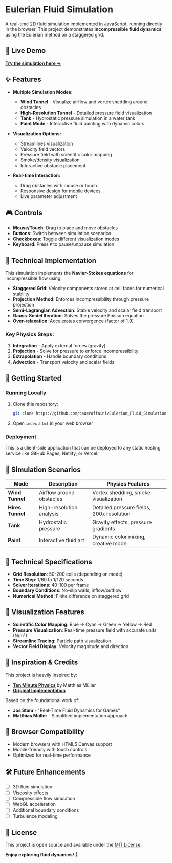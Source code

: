 # Eulerian Fluid Simulation

A real-time 2D fluid simulation implemented in JavaScript, running directly in the browser. This project demonstrates **incompressible fluid dynamics** using the Eulerian method on a staggered grid.

## 🚀 Live Demo

**[Try the simulation here →](https://caueraffaini.github.io/Eulerian_Fluid_Simulation/)**

## ✨ Features

- **Multiple Simulation Modes:**
  - **Wind Tunnel** - Visualize airflow and vortex shedding around obstacles
  - **High-Resolution Tunnel** - Detailed pressure field visualization
  - **Tank** - Hydrostatic pressure simulation in a water tank
  - **Paint Mode** - Interactive fluid painting with dynamic colors

- **Visualization Options:**
  - Streamlines visualization
  - Velocity field vectors
  - Pressure field with scientific color mapping
  - Smoke/density visualization
  - Interactive obstacle placement

- **Real-time Interaction:**
  - Drag obstacles with mouse or touch
  - Responsive design for mobile devices
  - Live parameter adjustment

## 🎮 Controls

- **Mouse/Touch**: Drag to place and move obstacles
- **Buttons**: Switch between simulation scenarios
- **Checkboxes**: Toggle different visualization modes
- **Keyboard**: Press `P` to pause/unpause simulation

## 🔬 Technical Implementation

This simulation implements the **Navier-Stokes equations** for incompressible flow using:

- **Staggered Grid**: Velocity components stored at cell faces for numerical stability
- **Projection Method**: Enforces incompressibility through pressure projection
- **Semi-Lagrangian Advection**: Stable velocity and scalar field transport
- **Gauss-Seidel Iteration**: Solves the pressure Poisson equation
- **Over-relaxation**: Accelerates convergence (factor of 1.9)

### Key Physics Steps:
1. **Integration** - Apply external forces (gravity)
2. **Projection** - Solve for pressure to enforce incompressibility  
3. **Extrapolation** - Handle boundary conditions
4. **Advection** - Transport velocity and scalar fields

## 🚀 Getting Started

### Running Locally
1. Clone this repository:
   ```bash
   git clone https://github.com/caueraffaini/Eulerian_Fluid_Simulation.git
   ```

2. Open `index.html` in your web browser

### Deployment
This is a client-side application that can be deployed to any static hosting service like GitHub Pages, Netlify, or Vercel.

## 🎯 Simulation Scenarios

| Mode | Description | Physics Features |
|------|-------------|------------------|
| **Wind Tunnel** | Airflow around obstacles | Vortex shedding, smoke visualization |
| **Hires Tunnel** | High-resolution analysis | Detailed pressure fields, 200x resolution |
| **Tank** | Hydrostatic pressure | Gravity effects, pressure gradients |
| **Paint** | Interactive fluid art | Dynamic color mixing, creative mode |

## 🔧 Technical Specifications

- **Grid Resolution**: 50-200 cells (depending on mode)
- **Time Step**: 1/60 to 1/120 seconds
- **Solver Iterations**: 40-100 per frame
- **Boundary Conditions**: No-slip walls, inflow/outflow
- **Numerical Method**: Finite difference on staggered grid

## 🎨 Visualization Features

- **Scientific Color Mapping**: Blue → Cyan → Green → Yellow → Red
- **Pressure Visualization**: Real-time pressure field with accurate units (N/m²)
- **Streamline Tracing**: Particle path visualization
- **Vector Field Display**: Velocity magnitude and direction

## 🙏 Inspiration & Credits

This project is heavily inspired by:
- **[Ten Minute Physics](https://www.youtube.com/watch?v=iKAVRgIrUOU)** by Matthias Müller
- **[Original Implementation](https://github.com/matthias-research/pages/blob/master/tenMinutePhysics/17-fluidSim.html)** 

Based on the foundational work of:
- **Jos Stam** - "Real-Time Fluid Dynamics for Games"
- **Matthias Müller** - Simplified implementation approach

## 📱 Browser Compatibility

- Modern browsers with HTML5 Canvas support
- Mobile-friendly with touch controls
- Optimized for real-time performance

## 🛠️ Future Enhancements

- [ ] 3D fluid simulation
- [ ] Viscosity effects
- [ ] Compressible flow simulation
- [ ] WebGL acceleration
- [ ] Additional boundary conditions
- [ ] Turbulence modeling

## 📄 License

This project is open source and available under the [MIT License](LICENSE).

**Enjoy exploring fluid dynamics! 🌊**
